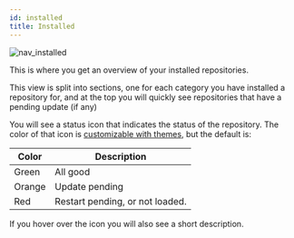 ```yaml
---
id: installed
title: Installed
---
```


![nav_installed](/img/nav_installed.png)

This is where you get an overview of your installed repositories.

This view is split into sections, one for each category you have installed a repository for, and at the top you will quickly see repositories that have a pending update (if any)

You will see a status icon that indicates the status of the repository.
The color of that icon is [customizable with themes](/docs/basic/theming), but the default is:

Color | Description
-- | --
Green | All good
Orange | Update pending
Red | Restart pending, or not loaded.

If you hover over the icon you will also see a short description.
